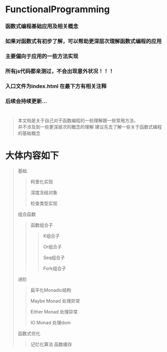 # FunctionalProgramming
### 函数式编程基础应用及相关概念
### 如果对函数式有初步了解，可以帮助更深层次理解函数式编程的应用
### 主要偏向于应用的一些方法实现
### 所有js代码都亲测过，不会出现意外状况！！！
### 入口文件为index.html 在最下方有相关注释
### 后续会持续更新...

#
>本文档是关于自己对于函数编程的一些理解跟一些常用方法、</br>
>并不涉及到一些更深层次的概念的理解 建议先去了解一些关于函数式编程的基础概念
# 大体内容如下
> 基础
>>柯里化实现
>>
>>深度冻结对象
>>
>>检查类型实现
>
>组合函数
>>函数组合子 
>>>K组合子
>>>
>>>Or组合子
>>>
>>>Seq组合子
>>>
>>>Fork组合子
>
>进阶
>>扁平化Monadic结构
>>
>>Maybe Monad 处理异常
>>
>>Either Monad 处理异常
>>
>>IO Monad 处理dom
>
>函数式优化
>>记忆化算法
>>函数缓存
